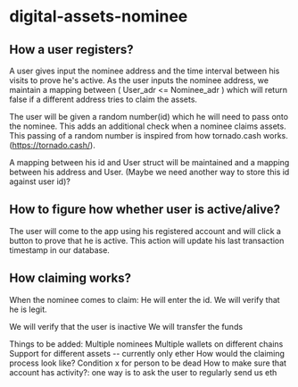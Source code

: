 # digital-assets-nominee

## How a user registers?
A user gives input the nominee address and the  time interval between his visits to prove he's active.
As the user inputs the nominee address, we maintain a mapping between ( User_adr <= Nominee_adr ) which will return false if a different
address tries to claim the assets.

The user will be given a random number(id) which he will need to pass onto the nominee. This adds an additional check when a nominee claims assets.
This passing of a random number is inspired from how tornado.cash works. (https://tornado.cash/).

A mapping between his id and User struct will be maintained and a mapping between his address and User. 
(Maybe we need another way to store this id against user id)?

## How to figure how whether user is active/alive?
The user will come to the app using his registered account and will click a button to prove that he is active.
This action will update his last transaction timestamp in our database.


## How claiming works?
When the nominee comes to claim:
He will enter the id.
We will verify that he is legit.        

We will verify that the user is inactive
We will transfer the funds 

Things to be added:
Multiple nominees
Multiple wallets on different chains
Support for different assets -- currently only ether
How would the claiming process look like?
Condition x for person to be dead
How to make sure that account has activity?: one way is to ask the user to regularly send us eth
